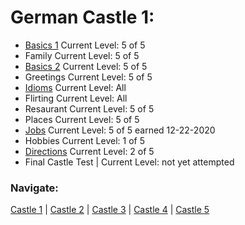 # German Castle 1:
* [Basics 1](https://github.com/EO4wellness/T-I-L/blob/main/polyglot/aleman/Castle-1/welcome.md) Current Level: 5 of 5<br>
* Family Current Level: 5 of 5<br>
* [Basics 2](https://github.com/EO4wellness/T-I-L/blob/main/polyglot/aleman/Castle-1/welcome.md) Current Level: 5 of 5<br>
* Greetings Current Level: 5 of 5<br>
* [Idioms](https://github.com/EO4wellness/T-I-L/blob/main/polyglot/aleman/Castle-1/Idioms.md) Current Level: All<br>
* Flirting Current Level: All<br>
* Resaurant Current Level: 5 of 5<br>
* Places Current Level: 5 of 5<br>
* [Jobs](https://github.com/EO4wellness/T-I-L/blob/main/polyglot/aleman/Castle-1/Jobs.md) Current Level: 5 of 5 earned 12-22-2020<br>
* Hobbies Current Level: 1 of 5<br>
* [Directions](https://github.com/EO4wellness/T-I-L/blob/main/polyglot/aleman/Castle-1/directions.md) Current Level: 2 of 5<br>
* Final Castle Test | Current Level: not yet attempted <br>

### Navigate: <br>
[Castle 1](https://github.com/EO4wellness/T-I-L/blob/main/polyglot/aleman/Castle-1/README.md)  | [Castle 2](https://github.com/EO4wellness/T-I-L/blob/main/polyglot/aleman/Castle-2/README.md)  | [Castle 3](https://github.com/EO4wellness/T-I-L/blob/main/polyglot/aleman/Castle-3/README.md)   | [Castle 4](https://github.com/EO4wellness/T-I-L/blob/main/polyglot/aleman/Castle-4/README.md)  | [Castle 5](https://github.com/EO4wellness/T-I-L/blob/main/polyglot/aleman/Castle-5/README.md) 

